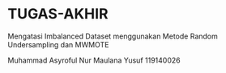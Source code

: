 # TUGAS-AKHIR
Mengatasi Imbalanced Dataset menggunakan Metode Random Undersampling dan MWMOTE

Muhammad Asyroful Nur Maulana Yusuf 119140026
